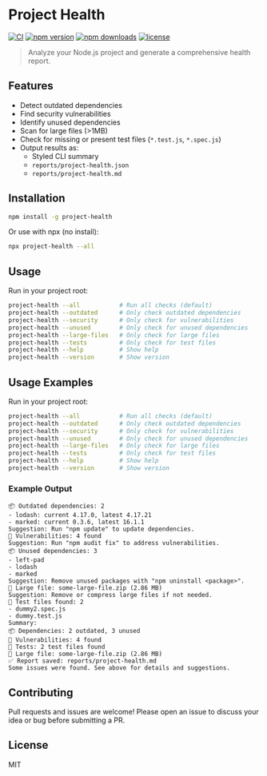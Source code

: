 # Project Health

[![CI](https://github.com/Avishekdevnath/project-health/actions/workflows/ci.yml/badge.svg)](https://github.com/Avishekdevnath/project-health/actions)
[![npm version](https://img.shields.io/npm/v/project-health.svg)](https://www.npmjs.com/package/project-health)
[![npm downloads](https://img.shields.io/npm/dm/project-health.svg)](https://www.npmjs.com/package/project-health)
[![license](https://img.shields.io/npm/l/project-health.svg)](https://github.com/Avishekdevnath/project-health/blob/main/LICENSE)

> Analyze your Node.js project and generate a comprehensive health report.

## Features
- Detect outdated dependencies
- Find security vulnerabilities
- Identify unused dependencies
- Scan for large files (>1MB)
- Check for missing or present test files (`*.test.js`, `*.spec.js`)
- Output results as:
  - Styled CLI summary
  - `reports/project-health.json`
  - `reports/project-health.md`

## Installation

```sh
npm install -g project-health
```
Or use with npx (no install):
```sh
npx project-health --all
```

## Usage

Run in your project root:

```sh
project-health --all           # Run all checks (default)
project-health --outdated      # Only check outdated dependencies
project-health --security      # Only check for vulnerabilities
project-health --unused        # Only check for unused dependencies
project-health --large-files   # Only check for large files
project-health --tests         # Only check for test files
project-health --help          # Show help
project-health --version       # Show version
```

## Usage Examples

Run in your project root:

```sh
project-health --all           # Run all checks (default)
project-health --outdated      # Only check outdated dependencies
project-health --security      # Only check for vulnerabilities
project-health --unused        # Only check for unused dependencies
project-health --large-files   # Only check for large files
project-health --tests         # Only check for test files
project-health --help          # Show help
project-health --version       # Show version
```

### Example Output

```
📦 Outdated dependencies: 2
- lodash: current 4.17.0, latest 4.17.21
- marked: current 0.3.6, latest 16.1.1
Suggestion: Run "npm update" to update dependencies.
🔐 Vulnerabilities: 4 found
Suggestion: Run "npm audit fix" to address vulnerabilities.
📦 Unused dependencies: 3
- left-pad
- lodash
- marked
Suggestion: Remove unused packages with "npm uninstall <package>".
📁 Large file: some-large-file.zip (2.86 MB)
Suggestion: Remove or compress large files if not needed.
🧪 Test files found: 2
- dummy2.spec.js
- dummy.test.js
Summary:
📦 Dependencies: 2 outdated, 3 unused
🔐 Vulnerabilities: 4 found
🧪 Tests: 2 test files found
📁 Large file: some-large-file.zip (2.86 MB)
✅ Report saved: reports/project-health.md
Some issues were found. See above for details and suggestions.
```

## Contributing
Pull requests and issues are welcome! Please open an issue to discuss your idea or bug before submitting a PR.

## License
MIT 
